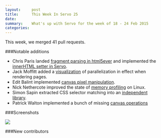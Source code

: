 ```yaml
---
layout:     post
title:      This Week In Servo 25
date:
summary:    What's up with Servo for the week of 18 - 24 Feb 2015
categories:
---
```


This week, we merged 41 pull requests.

###Notable additions

 - Chris Paris landed [fragment parsing in html5ever](https://github.com/servo/html5ever/pull/91)
   and implemented the [innerHTML setter in Servo](https://github.com/servo/servo/pull/4888).
 - Jack Moffitt added a [visualization](https://github.com/servo/servo/pull/4969) of parallelization in effect when rendering pages.
 - Edit Balint implemented [canvas pixel manipulation](https://github.com/servo/servo/pull/5020).
 - Nick Nethercote improved the state of [memory profiling](https://github.com/servo/servo/pull/4894) on Linux.
 - Simon Sapin extracted CSS selector matching into an [independent library](https://github.com/servo/servo/pull/5010).
 - Patrick Walton implemented a bunch of missing [canvas operations](https://github.com/servo/servo/pull/5016)

###Screenshots

![](https://cloud.githubusercontent.com/assets/28357/6275199/7bd6e788-b83a-11e4-89cb-a74f360272f2.png)

###New contributors
